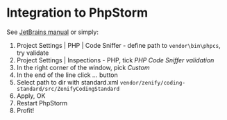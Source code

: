 # Integration to PhpStorm
 
See [JetBrains manual](http://confluence.jetbrains.com/display/PhpStorm/PHP+Code+Sniffer+in+PhpStorm#PHPCodeSnifferinPhpStorm-InstallingviaComposer) or simply:

1. Project Settings | PHP | Code Sniffer - define path to `vendor\bin\phpcs`, try validate
2. Project Settings | Inspections - PHP, tick *PHP Code Sniffer validation*
3. In the right corner of the window, pick *Custom*
4. In the end of the line click *...* button
5. Select path to dir with standard.xml `vendor/zenify/coding-standard/src/ZenifyCodingStandard`
6. Apply, OK
7. Restart PhpStorm
8. Profit!
